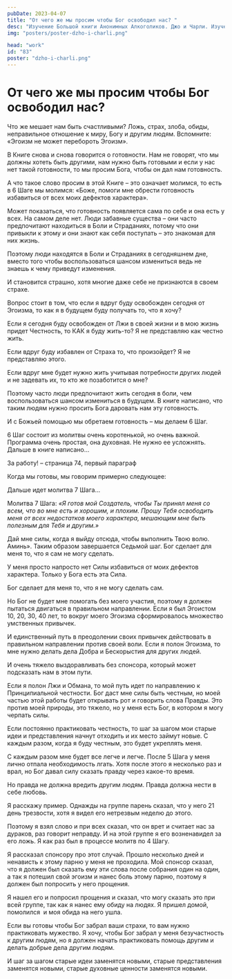 ```yaml
---
pubDate: 2023-04-07
title: "От чего же мы просим чтобы Бог освободил нас? "
desc: "Изучение Большой книги Анонимных Алкоголиков. Джо и Чарли. Изучение БК. (082)"
img: "posters/poster-dzho-i-charli.png"

head: "work"
id: "83"
poster: "dzho-i-charli.png"
---
```


# От чего же мы просим чтобы Бог освободил нас?

Что же мешает нам быть счастливыми? Ложь, страх, злоба, обиды, неправильное отношение к миру, Богу и другим людям. Вспомните: «Эгоизм не может перебороть Эгоизм».

В Книге снова и снова говорится о готовности. Нам не говорят, что мы должны хотеть быть другими, нам нужно быть готовыми и если у нас нет такой готовности, то мы просим Бога, чтобы он дал нам готовность.

А что такое слово просим в этой Книге – это означает молимся, то есть в 6 Шаге мы молимся: «Боже, помоги мне обрести готовность избавиться от всех моих дефектов характера».

Может показаться, что готовность появляется сама по себе и она есть у всех. На самом деле нет. Люди забавные существа – они часто предпочитают находиться в Боли и Страданиях, потому что они привыкли к этому и они знают как себя поступать – это знакомая для них жизнь.

Поэтому люди находятся в Боли и Страданиях в сегодняшнем дне, вместо того чтобы воспользоваться шансом измениться ведь не знаешь к чему приведут изменения.

И становится страшно, хотя многие даже себе не признаются в своем страхе.

Вопрос стоит в том, что если я вдруг буду освобожден сегодня от Эгоизма, то как я в будущем буду получать то, что я хочу?

Если я сегодня буду освобожден от Лжи в своей жизни и в мою жизнь придет Честность, то КАК я буду жить-то? Я не представляю как честно жить.

Если вдруг буду избавлен от Страха то, что произойдет? Я не представляю этого.

Если вдруг мне будет нужно жить учитывая потребности других людей и не задевать их, то кто же позаботится о мне?

Поэтому часто люди предпочитают жить сегодня в боли, чем воспользоваться шансом измениться в будущем. В книге написано, что таким людям нужно просить Бога даровать нам эту готовность.

И с Божьей помощью мы обретаем готовность – мы делаем 6 Шаг.

6 Шаг состоит из молитвы очень коротенькой, но очень важной. Программа очень простая, она духовная. Не нужно ее усложнять. Дальше в книге написано…

За работу! – страница 74, первый параграф

Когда мы готовы, мы говорим примерно следующее:

Дальше идет молитва 7 Шага…

Молитва 7 Шага: _«Я готов мой Создатель, чтобы Ты принял меня со всем, что во мне есть и хорошим, и плохим. Прошу Тебя освободить меня от всех недостатков моего характера, мешающим мне быть полезным для Тебя и другим.»_

Дай мне силы, когда я выйду отсюда, чтобы выполнить Твою волю. Аминь». Таким образом завершается Седьмой шаг.
Бог сделает для меня то, что я сам не могу сделать.

У меня просто напросто нет Силы избавиться от моих дефектов характера. Только у Бога есть эта Сила.

Бог сделает для меня то, что я не могу сделать сам.

Но Бог не будет мне помогать без моего участия, поэтому я должен пытаться двигаться в правильном направлении.
Если я был Эгоистом 10, 20, 30, 40 лет, то вокруг моего Эгоизма сформировалось множество умственных привычек.

И единственный путь в преодолении своих привычек действовать в правильном направлении против своей воли.
Если я полон Эгоизма, то мне нужно делать дела Добра и Бескорыстия для других людей.

И очень тяжело выздоравливать без спонсора, который может подсказать нам в этом пути.

Если я полон Лжи и Обмана, то мой путь идет по направлению к Принципиальной честности. Бог даст мне силы быть честным, но моей частью этой работы будет открывать рот и говорить слова Правды. Это против моей природы, это тяжело, но у меня есть Бог, в котором я могу черпать силы.

Если постоянно практиковать честность, то шаг за шагом мои старые идеи и представления начнут отходить и их место займут новые. С каждым разом, когда я буду честным, это будет укреплять меня.

С каждым разом мне будет все легче и легче. После 5 Шага у меня лично отпала необходимость лгать. Хотя после этого я несколько раз и врал, но Бог давал силу сказать правду через какое-то время.

Но правда не должна вредить другим людям. Правда должна нести в себе любовь.

Я расскажу пример. Однажды на группе парень сказал, что у него 21 день трезвости, хотя я видел его нетрезвым неделю до этого.

Поэтому я взял слово и при всех сказал, что он врет и считает нас за дураков, раз говорит неправду. И на этой группе я его возненавидел за его ложь. Я как раз был в процессе молитв по 4 Шагу.

Я рассказал спонсору про этот случай. Прошло несколько дней и ненависть к этому парню у меня не проходила. Мой спонсор сказал, что я должен был сказать ему эти слова после собрания один на один, а так я потешил свой эгоизм и нанес боль этому парню, поэтому я должен был попросить у него прощения.

Я нашел его и попросил прощения и сказал, что могу сказать это при всей группе, так как я нанес ему обиду на людях. Я пришел домой, помолился  и моя обида на него ушла.

Если вы готовы чтобы Бог забрал ваши страхи, то вам нужно практиковать мужество. Я хочу, чтобы Бог забрал у меня безучастность к другим людям, но я должен начать практиковать помощь другим и делать добрые дела другим людям.

И шаг за шагом старые идеи заменятся новыми, старые представления заменятся новыми, старые духовные ценности заменятся новыми.

